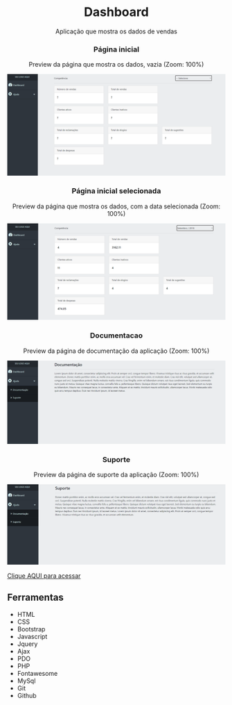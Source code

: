 <h1 align="center"> Dashboard </h1>

<p align="center">Aplicação que mostra os dados de vendas</p>

<h3 align="center">Página inicial</h3>
<p align="center">Preview da página que mostra os dados, vazia (Zoom: 100%)</p>
<img src="/public/preview/Dashboard-Home-Preview.png">

<h3 align="center">Página inicial selecionada</h3>
<p align="center">Preview da página que mostra os dados, com a data selecionada (Zoom: 100%)</p>
<img src="/public/preview/Dashboard-Selecionada-Preview.png">

<h3 align="center">Documentacao</h3>
<p align="center">Preview da página de documentação da aplicação (Zoom: 100%)</p>
<img src="/public/preview/Dashboard-Documentacao-Preview.png">

<h3 align="center">Suporte</h3>
<p align="center">Preview da página de suporte da aplicação (Zoom: 100%)</p>
<img src="/public/preview/Dashboard-Suporte-Preview.png">

[Clique AQUI para acessar](https://nepht022.github.io/Dashboard/)


## Ferramentas

- HTML
- CSS
- Bootstrap
- Javascript
- Jquery
- Ajax
- PDO
- PHP
- Fontawesome
- MySql
- Git
- Github
